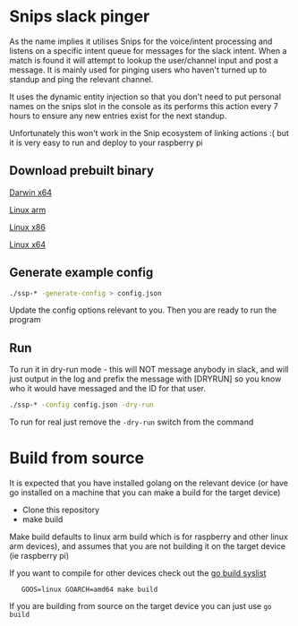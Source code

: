 # Snips slack pinger

As the name implies it utilises Snips for the voice/intent processing and listens on a specific intent queue for messages for the slack intent. When a match is found it will attempt to lookup the user/channel input and post a message. It is mainly used for pinging users who haven't turned up to standup and ping the relevant channel.

It uses the dynamic entity injection so that you don't need to put personal names on the snips slot in the console as its performs this action every 7 hours to ensure any new entries exist for the next standup.

Unfortunately this won't work in the Snip ecosystem of linking actions :( but it is very easy to run and deploy to your raspberry pi

## Download prebuilt binary

[Darwin x64](https://github.com/jnormington/snips-slack-pinger/releases/download/v0.0.1/ssp-0.0.1-darwinx64)

[Linux arm](https://github.com/jnormington/snips-slack-pinger/releases/download/v0.0.1/ssp-0.0.1-linux-arm)

[Linux x86](https://github.com/jnormington/snips-slack-pinger/releases/download/v0.0.1/ssp-0.0.1-linux386)

[Linux x64](https://github.com/jnormington/snips-slack-pinger/releases/download/v0.0.1/ssp-0.0.1-linux64)


## Generate example config

```sh
./ssp-* -generate-config > config.json
```

Update the config options relevant to you. Then you are ready to run the program

## Run

To run it in dry-run mode - this will NOT message anybody in slack, and will just output in the log and prefix the message with [DRYRUN] so you know who it would have messaged and the ID for that user.

```sh
./ssp-* -config config.json -dry-run
```

To run for real just remove the `-dry-run` switch from the command

# Build from source

It is expected that you have installed golang on the relevant device 
(or have go installed on a machine that you can make a build for the target device)

- Clone this repository
- make build

Make build defaults to linux arm build which is for raspberry and other linux arm devices), and assumes that you are not building it on the target device (ie raspberry pi)

If you want to compile for other devices check out the [go build syslist](https://github.com/golang/go/blob/master/src/go/build/syslist.go)

```
   GOOS=linux GOARCH=amd64 make build
```

If you are building from source on the target device you can just use `go build`
